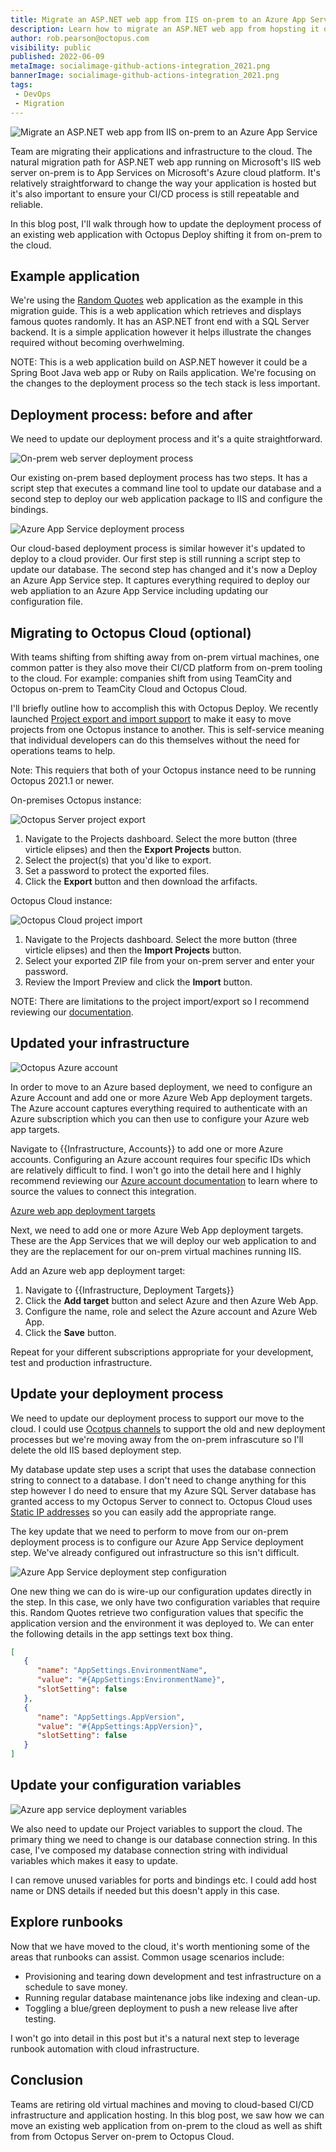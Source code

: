 ```yaml
---
title: Migrate an ASP.NET web app from IIS on-prem to an Azure App Service
description: Learn how to migrate an ASP.NET web app from hopsting it on-premon-premesis to an Azure App Service in the Cloud.
author: rob.pearson@octopus.com
visibility: public
published: 2022-06-09
metaImage: socialimage-github-actions-integration_2021.png
bannerImage: socialimage-github-actions-integration_2021.png
tags:
 - DevOps
 - Migration
---
```


![Migrate an ASP.NET web app from IIS on-prem to an Azure App Service](socialimage-github-actions-integration_2021.png)

Team are migrating their applications and infrastructure to the cloud. The natural migration path for ASP.NET web app running on Microsoft's IIS web server on-prem is to App Services on Microsoft's Azure cloud platform. It's relatively straightforward to change the way your application is hosted but it's also important to ensure your CI/CD process is still repeatable and reliable. 

In this blog post, I'll walk through how to update the deployment process of an existing web application with Octopus Deploy shifting it from on-prem to the cloud. 

## Example application

We're using the [Random Quotes](https://github.com/octopussamples/randomquotes) web application as the example in this migration guide. This is a web application which retrieves and displays famous quotes randomly. It has an ASP.NET front end with a SQL Server backend. It is a simple application however it helps illustrate the changes required without becoming overhwelming. 

NOTE: This is a web application build on ASP.NET however it could be a Spring Boot Java web app or Ruby on Rails application. We're focusing on the changes to the deployment process so the tech stack is less important.

## Deployment process: before and after

We need to update our deployment process and it's a quite straightforward.

![On-prem web server deployment process](on-prem-deployment-process.png "width=500")

Our existing on-prem based deployment process has two steps. It has a script step that executes a command line tool to update our database and a second step to deploy our web application package to IIS and configure the bindings. 

![Azure App Service deployment process](cloud-based-deployment-process.png "width=500")

Our cloud-based deployment process is similar however it's updated to deploy to a cloud provider. Our first step is still running a script step to update our database. The second step has changed and it's now a Deploy an Azure App Service step. It captures everything required to deploy our web appliation to an Azure App Service including updating our configuration file.

## Migrating to Octopus Cloud (optional)

With teams shifting from shifting away from on-prem virtual machines, one common patter is they also move their CI/CD platform from on-prem tooling to the cloud. For example: companies shift from using TeamCity and Octopus on-prem to TeamCity Cloud and Octopus Cloud. 

I'll briefly outline how to accomplish this with Octopus Deploy. We recently launched [Project export and import support](https://octopus.com/blog/exporting-projects) to make it easy to move projects from one Octopus instance to another. This is self-service meaning that individual developers can do this themselves without the need for operations teams to help. 

Note: This requiers that both of your Octopus instance need to be running Octopus 2021.1 or newer. 

On-premises Octopus instance:

![Octopus Server project export](project-export.png "width=500")

1. Navigate to the Projects dashboard. Select the more button (three virticle elipses) and then the **Export Projects** button. 
2. Select the project(s) that you'd like to export.
3. Set a password to protect the exported files.
4. Click the **Export** button and then download the arfifacts.

Octopus Cloud instance:

![Octopus Cloud project import](project-import.png "width=500")

1. Navigate to the Projects dashboard. Select the more button (three virticle elipses) and then the **Import Projects** button. 
2. Select your exported ZIP file from your on-prem server and enter your password.
3. Review the Import Preview and click the **Import** button.

NOTE: There are limitations to the project import/export so I recommend reviewing our [documentation](https://octopus.com/docs/projects/export-import).

## Updated your infrastructure

![Octopus Azure account](azure-account.png)

In order to move to an Azure based deployment, we need to configure an Azure Account and add one or more Azure Web App deployment targets. The Azure account captures everything required to authenticate with an Azure subscription which you can then use to configure your Azure web app targets. 

Navigate to {{Infrastructure, Accounts}} to add one or more Azure accounts. Configuring an Azure account requires four specific IDs which are relatively difficult to find. I won't go into the detail here and I highly recommend reviewing our [Azure account documentation](https://octopus.com/docs/infrastructure/deployment-targets/azure) to learn where to source the values to connect this integration. 

[Azure web app deployment targets](azure-web-app-deployment-targets.png "width=500")

Next, we need to add one or more Azure Web App deployment targets. These are the App Services that we will deploy our web application to and they are the replacement for our on-prem virtual machines running IIS. 

Add an Azure web app deployment target:

1. Navigate to {{Infrastructure, Deployment Targets}}
2. Click the **Add target** button and select Azure and then Azure Web App. 
3. Configure the name, role and select the Azure account and Azure Web App.
4. Click the **Save** button.

Repeat for your different subscriptions appropriate for your development, test and production infrastructure.

## Update your deployment process

We need to update our deployment process to support our move to the cloud. I could use [Ocotpus channels](https://octopus.com/docs/releases/channels) to support the old and new deployment processes but we're moving away from the on-prem infrascuture so I'll delete the old IIS based deployment step.

My database update step uses a script that uses the database connection string to connect to a database. I don't need to change anything for this step however I do need to ensure that my Azure SQL Server database has granted access to my Octopus Server to connect to. Octopus Cloud uses [Static IP addresses](https://octopus.com/docs/octopus-cloud/static-ip) so you can easily add the appropriate range.

The key update that we need to perform to move from our on-prem deployment process is to configure our Azure App Service deployment step. We've already configured out infrastructure so this isn't difficult.

![Azure App Service deployment step configuration](azure-web-app-deploy.png "width=500")

One new thing we can do is wire-up our configuration updates directly in the step. In this case, we only have two configuration variables that require this. Random Quotes retrieve two configuration values that specific the application version and the environment it was deployed to. We can enter the following details in the app settings text box thing.

```json
[
   {
      "name": "AppSettings.EnvironmentName",
      "value": "#{AppSettings:EnvironmentName}",
      "slotSetting": false
   },
   {
      "name": "AppSettings.AppVersion",
      "value": "#{AppSettings:AppVersion}",
      "slotSetting": false
   }
]
```

## Update your configuration variables

![Azure app service deployment variables](cloud-based-variables.png "width=500")

We also need to update our Project variables to support the cloud. The primary thing we need to change is our database connection string. In this case, I've composed my database connection string with individual variables which makes it easy to update. 

I can remove unused variables for ports and bindings etc. I could add host name or DNS details if needed but this doesn't apply in this case. 

## Explore runbooks

Now that we have moved to the cloud, it's worth mentioning some of the areas that runbooks can assist. Common usage scenarios include: 
* Provisioning and tearing down development and test infrastructure on a schedule to save money.
* Running regular database maintenance jobs like indexing and clean-up.
* Toggling a blue/green deployment to push a new release live after testing.

I won't go into detail in this post but it's a natural next step to leverage runbook automation with cloud infrastructure.

## Conclusion

Teams are retiring old virtual machines and moving to cloud-based CI/CD infrastructure and application hosting. In this blog post, we saw how we can move an existing web application from on-prem to the cloud as well as shift from from Octopus Server on-prem to Octopus Cloud. 